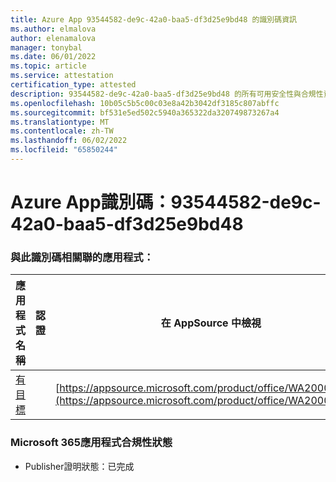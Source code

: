 ```yaml
---
title: Azure App 93544582-de9c-42a0-baa5-df3d25e9bd48 的識別碼資訊
ms.author: elmalova
author: elenamalova
manager: tonybal
ms.date: 06/01/2022
ms.topic: article
ms.service: attestation
certification_type: attested
description: 93544582-de9c-42a0-baa5-df3d25e9bd48 的所有可用安全性與合規性資訊。
ms.openlocfilehash: 10b05c5b5c00c03e8a42b3042df3185c807abffc
ms.sourcegitcommit: bf531e5ed502c5940a365322da320749873267a4
ms.translationtype: MT
ms.contentlocale: zh-TW
ms.lasthandoff: 06/02/2022
ms.locfileid: "65850244"
---
```

# <a name="azure-app-id-93544582-de9c-42a0-baa5-df3d25e9bd48"></a>Azure App識別碼：93544582-de9c-42a0-baa5-df3d25e9bd48


### <a name="apps-associated-with-this-id"></a>與此識別碼相關聯的應用程式：
| **應用程式名稱** | **認證** | **在 AppSource 中檢視** |
|--------------|---------------|-----------------------|
| [有目標](../forward/WA200003698.md) |  | [https://appsource.microsoft.com/product/office/WA200003698](https://appsource.microsoft.com/product/office/WA200003698) |

### <a name="microsoft-365-app-compliance-status"></a>Microsoft 365應用程式合規性狀態
- Publisher證明狀態：已完成
